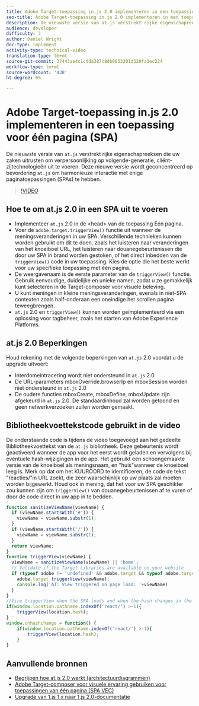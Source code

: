 ```yaml
---
title: Adobe Target-toepassing in.js 2.0 implementeren in een toepassing voor één pagina (SPA)
seo-title: Adobe Target-toepassing in.js 2.0 implementeren in een toepassing voor één pagina (SPA)
description: De nieuwste versie van at.js verstrekt rijke eigenschapreeksen die uw zaken uitrusten om verpersoonlijking op volgende-generatie, cliënt-zijtechnologieën uit te voeren. Deze nieuwe versie wordt geconcentreerd op bevordering at.js om harmonieuze interactie met enige paginatoepassingen (SPAs) te hebben.
audience: developer
difficulty: 3
author: Daniel Wright
doc-type: implement
activity-type: technical-video
translation-type: tm+mt
source-git-commit: 37443ae4c1cdda387c8db0053201d520fa1ec224
workflow-type: tm+mt
source-wordcount: '438'
ht-degree: 0%

---
```



# Adobe Target-toepassing in.js 2.0 implementeren in een toepassing voor één pagina (SPA)

De nieuwste versie van `at.js` verstrekt rijke eigenschapreeksen die uw zaken uitrusten om verpersoonlijking op volgende-generatie, cliënt-zijtechnologieën uit te voeren. Deze nieuwe versie wordt geconcentreerd op bevordering `at.js` om harmonieuze interactie met enige paginatoepassingen (SPAs) te hebben.

>[!VIDEO](https://video.tv.adobe.com/v/26248?quality=12)

## Hoe te om at.js 2.0 in een SPA uit te voeren

* Implementeer `at.js` 2.0 in de &lt;head> van de toepassing Eén pagina.
* Voer de `adobe.target.triggerView()` functie uit wanneer de meningsveranderingen in uw SPA. Verschillende technieken kunnen worden gebruikt om dit te doen, zoals het luisteren naar veranderingen van het knoeiboel URL, het luisteren naar douanegebeurtenissen die door uw SPA in brand worden gestoken, of het direct inbedden van de `triggerView()` code in uw toepassing. Kies de optie die het beste werkt voor uw specifieke toepassing met één pagina.
* De weergavenaam is de eerste parameter van de `triggerView()` functie. Gebruik eenvoudige, duidelijke en unieke namen, zodat u ze gemakkelijk kunt selecteren in de Target-composer voor visuele beleving.
* U kunt meningen in kleine meningsveranderingen, evenals in niet-SPA contexten zoals half-onderaan een oneindige het scrollen pagina teweegbrengen.
* `at.js` 2.0 en `triggerView()` kunnen worden geïmplementeerd via een oplossing voor tagbeheer, zoals het starten van Adobe Experience Platforms.

## at.js 2.0 Beperkingen

Houd rekening met de volgende beperkingen van `at.js` 2.0 voordat u de upgrade uitvoert:

* Interdomeintracering wordt niet ondersteund in `at.js` 2.0
* De URL-parameters mboxOverride.browserIp en mboxSession worden niet ondersteund in `at.js` 2.0
* De oudere functies mboxCreate, mboxDefine, mboxUpdate zijn afgekeurd in `at.js` 2.0. De standaardinhoud zal worden getoond en geen netwerkverzoeken zullen worden gemaakt.

## Bibliotheekvoettekstcode gebruikt in de video

De onderstaande code is tijdens de video toegevoegd aan het gedeelte Bibliotheekvoettekst van de `at.js` bibliotheek. Deze gebeurtenis wordt geactiveerd wanneer de app voor het eerst wordt geladen en vervolgens bij eventuele hash-wijzigingen in de app. Het gebruikt een schoongemaakte versie van de knoeiboel als meningsnaam, en &quot;huis&quot;wanneer de knoeiboel leeg is. Merk op dat om het KUUROORD te identificeren, de code de tekst &quot;reacties/&quot;in URL zoekt, die zeer waarschijnlijk op uw plaats zal moeten worden bijgewerkt. Houd ook in mening, dat het voor uw SPA geschikter zou kunnen zijn om `triggerView()` van douanegebeurtenissen af te vuren of door de code direct in uw app in te bedden.

```javascript
function sanitizeViewName(viewName) {
  if (viewName.startsWith('#')) {
    viewName = viewName.substr(1);
  }
  if (viewName.startsWith('/')) {
    viewName = viewName.substr(1);
  }
  return viewName;
}
function triggerView(viewName) {
  viewName = sanitizeViewName(viewName) || 'home';
  // Validate if the Target Libraries are available on your website
  if (typeof adobe != 'undefined' && adobe.target && typeof adobe.target.triggerView === 'function') {
    adobe.target.triggerView(viewName);
    console.log('AT: View triggered on page load: '+viewName)
  }
}
//fire triggerView when the SPA loads and when the hash changes in the SPA
if(window.location.pathname.indexOf('react/') >-1){
    triggerView(location.hash);
}
window.onhashchange = function() {
    if(window.location.pathname.indexOf('react/') >-1){
        triggerView(location.hash);
    }
}
```

## Aanvullende bronnen

* [Begrijpen hoe at.js 2.0 werkt (architectuurdiagrammen)](understanding-how-atjs-20-works.md)
* [Adobe Target-composer voor visuele ervaring gebruiken voor toepassingen van één pagina (SPA VEC)](../experiences/use-the-visual-experience-composer-for-single-page-applications.md)
* [Upgrade van 1.js 1.x naar 1.js 2.0-documentatie](https://docs.adobe.com/content/help/en/target/using/implement-target/client-side/upgrading-from-atjs-1x-to-atjs-20.html)